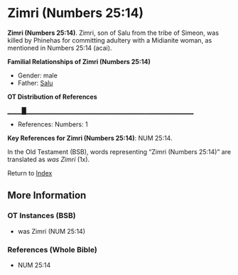 # Zimri (Numbers 25:14)
**Zimri (Numbers 25:14)**. 
Zimri, son of Salu from the tribe of Simeon, was killed by Phinehas for committing adultery with a Midianite woman, as mentioned in Numbers 25:14 (acai). 




**Familial Relationships of Zimri (Numbers 25:14)**


* Gender: male
* Father: [Salu](Salu.md)


**OT Distribution of References**

▁▁▁█▁▁▁▁▁▁▁▁▁▁▁▁▁▁▁▁▁▁▁▁▁▁▁▁▁▁▁▁▁▁▁▁▁▁▁
* References: Numbers: 1



**Key References for Zimri (Numbers 25:14)**: 
NUM 25:14. 


In the Old Testament (BSB), words representing “Zimri (Numbers 25:14)” are translated as 
*was Zimri* (1x). 




Return to [Index](00-Index.md)

## More Information

### OT Instances (BSB)

* was Zimri (NUM 25:14)



### References (Whole Bible)

* NUM 25:14



